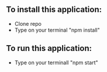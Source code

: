 ## To install this application:
* Clone repo
* Type on your terminal "npm install"
## To run this application:
* Type on your terminall "npm start"